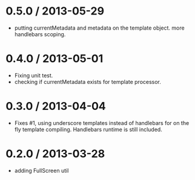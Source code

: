 
0.5.0 / 2013-05-29 
==================

  * putting currentMetadata and metadata on the template object. more handlebars scoping.

0.4.0 / 2013-05-01 
==================
  * Fixing unit test.
  * checking if currentMetadata exists for template processor.

0.3.0 / 2013-04-04 
==================

  * Fixes #1, using underscore templates instead of handlebars for on the fly template compiling. Handlebars runtime is still included.

0.2.0 / 2013-03-28 
==================

  * adding FullScreen util
